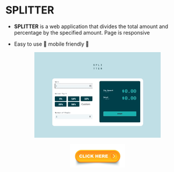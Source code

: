 # SPLITTER
* <p> <b>SPLITTER</b> is a web application that divides the total amount and percentage by the specified amount. Page is responsive 
</p>

* <p> Easy to use 🧮 mobile friendly 📱
</p>


<p align="center">
  <img src="./images/splitter.gif" alt="in action" /> 
</p> 

  
<p align="center" style="color: blue;" To open SPLITTER>

  <a href="https://itl0ver.github.io/CalculatorApp/" target="_blank">
  <img title="Visit Site SPLITTER" alt="site icon" width="150px" src="./images/klick here.jpg" />
  </a>


